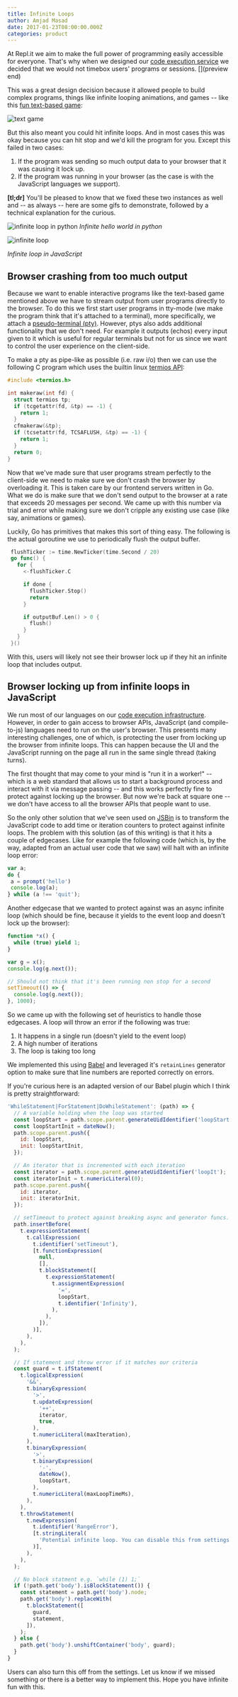 ```yaml
---
title: Infinite Loops
author: Amjad Masad
date: 2017-01-23T08:00:00.000Z
categories: product
---
```


At Repl.it we aim to make the full power of programming easily accessible for
everyone. That's why when we designed our [code execution service](/api) we decided that
we would not timebox users' programs or sessions. [](preview end)

This was a great design decision because it allowed people to build complex
programs, things like infinite looping animations, and games -- like this
[fun text-based game](https://repl.it/BybT/6):

![text game](/public/images/blog/text-game.gif)

But this also meant you could hit infinite loops. And in most cases this was
okay because you can hit stop and we'd kill the program for you. Except this failed in
two cases:

1. If the program was sending so much output data to your browser that it was
causing it lock up.
2. If the program was running in your browser (as the case is with
the JavaScript languages we support).

**[tl;dr]** You'll be pleased to know that we fixed these two
instances as well and -- as always -- here are some gifs to demonstrate, followed by a technical
explanation for the curious.

![infinite loop in python](/public/images/blog/infinite-loop.gif)
*Infinite hello world in python*

![infinite loop](/public/images/blog/infinite-loop2.gif)

*Infinite loop in JavaScript*

## Browser crashing from too much output

Because we want to enable interactive programs like the text-based game
mentioned above we have to stream output from user programs directly to the
browser. To do this we first start user programs in tty-mode (we make the
program think that it's attached to a terminal), more specifically, we attach a
[pseudo-terminal (pty)](http://man7.org/linux/man-pages/man7/pty.7.html). However,
ptys also adds additional functionality that we don't need. For example it
outputs (echos) every input given to it which is useful for regular terminals
but not for us since we want to control the user experience on the client-side.

To make a pty as pipe-like as possible (i.e. raw i/o) then we can use the
following C program which uses the builtin linux [termios
API](http://man7.org/linux/man-pages/man3/termios.3.html):


```c
#include <termios.h>

int makeraw(int fd) {
  struct termios tp;
  if (tcgetattr(fd, &tp) == -1) {
    return 1;
  }
  cfmakeraw(&tp);
  if (tcsetattr(fd, TCSAFLUSH, &tp) == -1) {
    return 1;
  }
  return 0;
}
```

Now that we've made sure that user programs stream perfectly to the client-side
we need to make sure we don't crash the browser by overloading it. This is
taken care by our frontend servers written in Go. What we do is make sure
that we don't send output to the browser at a rate that exceeds 20 messages per
second. We came up with this number via trial and error while making sure we
don't cripple any existing use case (like say, animations or games).

Luckily, Go has primitives that makes this sort of thing easy. The following is
the actual goroutine we use to periodically flush the output buffer.

```go
 flushTicker := time.NewTicker(time.Second / 20)
 go func() {
   for {
     <-flushTicker.C

     if done {
       flushTicker.Stop()
       return
     }

     if outputBuf.Len() > 0 {
       flush()
     }
   }
 }()
```

With this, users will likely not see their browser lock up if they hit an
infinite loop that includes output.

## Browser locking up from infinite loops in JavaScript

We run most of our languages on our [code execution
infrastructure](https://repl.it/api). However, in order to gain access to
browser APIs, JavaScript (and compile-to-js) languages need to run on the user's
browser. This presents many interesting challenges, one of which, is protecting
the user from locking up the browser from infinite loops. This can happen
because the UI and the JavaScript running on the page all run in the same single
thread (taking turns).

The first thought that may come to your mind is "run it in a worker!" -- which
is a web standard that allows us to start a background process and interact with
it via message passing -- and this works perfectly fine to protect against
locking up the browser. But now we're back at square one -- we don't have access
to all the browser APIs that people want to use.

So the only other solution that we've seen used on [JSBin](https://jsbin.com)
is to transform the JavaScript code to add time or iteration counters to protect
against infinite loops. The problem with this solution (as of this writing) is
that it hits a couple of edgecases. Like for example the following code (which
is, by the way, adapted from an actual user code that we saw) will halt with an infinite loop error:

```js
var a;
do {
 a = prompt('hello')
 console.log(a);
} while (a !== 'quit');
```

Another edgecase that we wanted to protect against was an async
infinite loop (which should be fine, because it yields to the event loop and
doesn't lock up the browser):

```javascript
function *x() {
  while (true) yield 1;
}

var g = x();
console.log(g.next());

// Should not think that it's been running non stop for a second
setTimeout(() => {
  console.log(g.next());
}, 1000);
```

So we came up with the following set of heuristics to handle those edgecases. A loop will throw an
error if the following was true:

1. It happens in a single run (doesn't yield to the event loop)
2. A high number of iterations
3. The loop is taking too long

We implemented this using [Babel](http://babeljs.io/) and leveraged it's
`retainLines` generator option to make sure that line numbers are reported
correctly on errors.

If you're curious here is an adapted version of our Babel plugin which I think
is pretty straightforward:

```javascript
'WhileStatement|ForStatement|DoWhileStatement': (path) => {
  // A variable holding when the loop was started
  const loopStart = path.scope.parent.generateUidIdentifier('loopStart');
  const loopStartInit = dateNow();
  path.scope.parent.push({
    id: loopStart,
    init: loopStartInit,
  });

  // An iterator that is incremented with each iteration
  const iterator = path.scope.parent.generateUidIdentifier('loopIt');
  const iteratorInit = t.numericLiteral(0);
  path.scope.parent.push({
    id: iterator,
    init: iteratorInit,
  });

  // setTimeout to protect against breaking async and generator funcs.
  path.insertBefore(
    t.expressionStatement(
      t.callExpression(
        t.identifier('setTimeout'),
        [t.functionExpression(
          null,
          [],
          t.blockStatement([
            t.expressionStatement(
              t.assignmentExpression(
                '=',
                loopStart,
                t.identifier('Infinity'),
              ),
            ),
          ]),
        )],
      ),
    ),
  );

  // If statement and throw error if it matches our criteria
  const guard = t.ifStatement(
    t.logicalExpression(
      '&&',
      t.binaryExpression(
        '>',
        t.updateExpression(
          '++',
          iterator,
          true,
        ),
        t.numericLiteral(maxIteration),
      ),
      t.binaryExpression(
        '>',
        t.binaryExpression(
          '-',
          dateNow(),
          loopStart,
        ),
        t.numericLiteral(maxLoopTimeMs),
      ),
    ),
    t.throwStatement(
      t.newExpression(
        t.identifier('RangeError'),
        [t.stringLiteral(
          'Potential infinite loop. You can disable this from settings.',
        )],
      ),
    ),
  );

  // No block statment e.g. `while (1) 1;`
  if (!path.get('body').isBlockStatement()) {
    const statement = path.get('body').node;
    path.get('body').replaceWith(
      t.blockStatement([
        guard,
        statement,
      ]),
    );
  } else {
    path.get('body').unshiftContainer('body', guard);
  }
}
```

Users can also turn this off from the settings. Let us know if we missed
something or there is a better way to implement this. Hope you have infinite fun
with this.